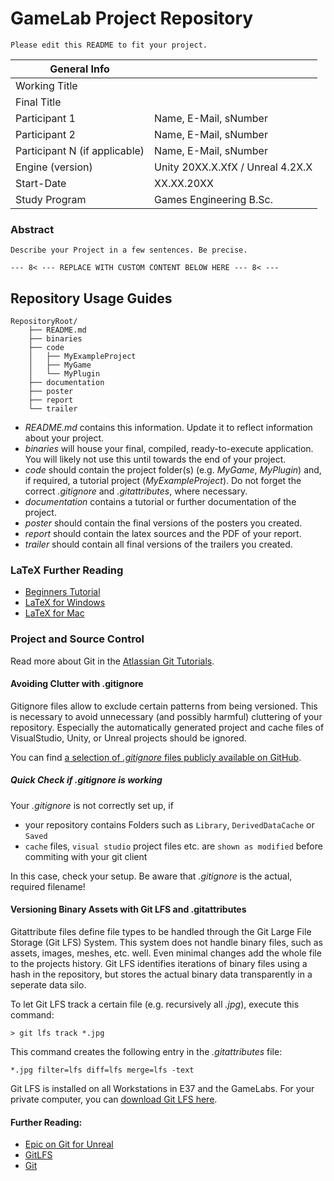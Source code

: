 # GameLab Project Repository

`Please edit this README to fit your project.`

|  General Info  | |
| ---|---|
| Working Title |  |
| Final Title |  |
| Participant 1 | Name, E-Mail, sNumber |
| Participant 2 | Name, E-Mail, sNumber |
| Participant N (if applicable) | Name, E-Mail, sNumber |
|Engine (version) | Unity 20XX.X.XfX / Unreal 4.2X.X |
|Start-Date| XX.XX.20XX |
|Study Program | Games Engineering B.Sc.|

### Abstract

`Describe your Project in a few sentences.
Be precise.`

`--- 8< --- REPLACE WITH CUSTOM CONTENT BELOW HERE --- 8< ---`

## Repository Usage Guides


```
RepositoryRoot/
    ├── README.md
    ├── binaries
    ├── code
    │   ├── MyExampleProject
    │   ├── MyGame
    │   └── MyPlugin
    ├── documentation
    ├── poster
    ├── report
    └── trailer
```

- *README.md* contains this information. Update it to reflect information about your project.
- *binaries* will house your final, compiled, ready-to-execute application.
    You will likely not use this until towards the end of your project.
- *code* should contain the project folder(s) (e.g. *MyGame*, *MyPlugin*) and, if required, a tutorial project (*MyExampleProject*). Do not forget the correct *.gitignore* and *.gitattributes*, where necessary.
- *documentation* contains a tutorial or further documentation of the project. 
- *poster* should contain the final versions of the posters you created.
- *report* should contain the latex sources and the PDF of your report.
- *trailer* should contain all final versions of the trailers you created.


### LaTeX Further Reading
- [Beginners Tutorial](https://www.dante.de/tex/TeXAnfaenger.html)
- [LaTeX for Windows](https://www.miktex.org)
- [LaTeX for Mac](http://www.tug.org/mactex/)

### Project and Source Control

Read more about Git in the [Atlassian Git Tutorials](https://de.atlassian.com/git).

#### Avoiding Clutter with .gitignore
Gitignore files allow to exclude certain patterns from being versioned.
This is necessary to avoid unnecessary (and possibly harmful) cluttering of your repository.
Especially the automatically generated project and cache files of VisualStudio, Unity, or Unreal projects should be ignored.

You can find [a selection of *.gitignore* files publicly available on GitHub](https://github.com/github/gitignore).

##### Quick Check if .gitignore is working

Your *.gitignore* is not correctly set up, if
* your repository contains Folders such as `Library`, `DerivedDataCache` or `Saved`
* `cache` files, `visual studio` project files etc. are `shown as modified` before commiting with your git client

In this case, check your setup.
Be aware that *.gitignore* is the actual, required filename!

#### Versioning Binary Assets with Git LFS and .gitattributes
Gitattribute files define file types to be handled through the Git Large File Storage (Git LFS) System.
This system does not handle binary files, such as assets, images, meshes, etc. well.
Even minimal changes add the whole file to the projects history.
Git LFS identifies iterations of binary files using a hash in the repository, but stores the actual binary data transparently in a seperate data silo.

To let Git LFS track a certain file (e.g. recursively all *.jpg*), execute this command:

	> git lfs track *.jpg

This command creates the following entry in the *.gitattributes* file:

	*.jpg filter=lfs diff=lfs merge=lfs -text

Git LFS is installed on all Workstations in E37 and the GameLabs.
For your private computer, you can [download Git LFS here](https://git-lfs.github.com/).

#### Further Reading: 
* [Epic on Git for Unreal](https://wiki.unrealengine.com/Git_source_control_(Tutorial)#Workarounds_for_dealing_with_binary_files_on_your_Git_repository)
* [GitLFS](https://www.git-lfs.com)
* [Git](https://www.git-scm.com)

